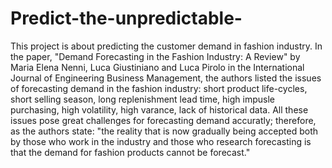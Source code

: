 # Predict-the-unpredictable-
This project is about predicting the customer demand in fashion industry. In the paper, "Demand Forecasting in the Fashion Industry: A Review" by Maria Elena Nenni, Luca Giustiniano and Luca Pirolo in the International Journal of Engineering Business Management, the authors listed the issues of forecasting demand in the fashion industry: short product life-cycles, short selling season, long replenishment lead time, high impusle purchasing, high volatility, high varance, lack of historical data. All these issues pose great challenges for forecasting demand accuratly; therefore, as the authors state: "the reality that is now gradually being accepted both by those who work in the industry and those who research forecasting is that the demand for fashion products cannot be forecast."  



 


